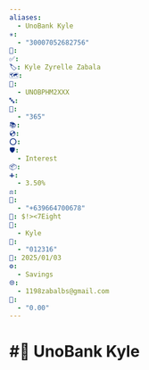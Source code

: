 ```yaml
---
aliases:
  - UnoBank Kyle
✳️:
  - "30007052682756"
📍: 
✅: 
🏷️: Kyle Zyrelle Zabala
🗺️: 
🏁:
  - UNOBPHM2XXX
🔤: 
🔀:
  - "365"
📚: 
💿: 
⭕: 
🛡️:
  - Interest
📦: 
➕:
  - 3.50%
⚖️: 
📝:
  - "+639664700678"
🔐: $!><7Eight
👤:
  - Kyle
🔢:
  - "012316"
📅: 2025/01/03
⚙️:
  - Savings
🌐:
  - 1198zabalbs@gmail.com
💱:
  - "0.00"
---
```

# #💱 UnoBank Kyle